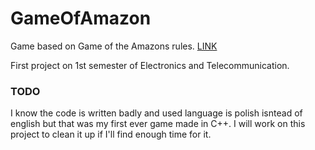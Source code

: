 # GameOfAmazon
Game based on Game of the Amazons rules. [LINK](https://en.wikipedia.org/wiki/Game_of_the_Amazons)

First project on 1st semester of Electronics and Telecommunication. 

### TODO
I know the code is written badly and used language is polish isntead of english but that was my first ever game made in C++.
I will work on this project to clean it up if I'll find enough time for it.
